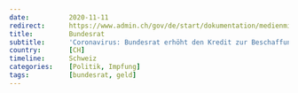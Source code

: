 ```yaml
---
date:          2020-11-11
redirect:      https://www.admin.ch/gov/de/start/dokumentation/medienmitteilungen.msg-id-81070.html
title:         Bundesrat
subtitle:      'Coronavirus: Bundesrat erhöht den Kredit zur Beschaffung von Covid-19-Impfstoff'
country:       [CH]
timeline:      Schweiz
categories:    [Politik, Impfung]
tags:          [bundesrat, geld]
---
```

